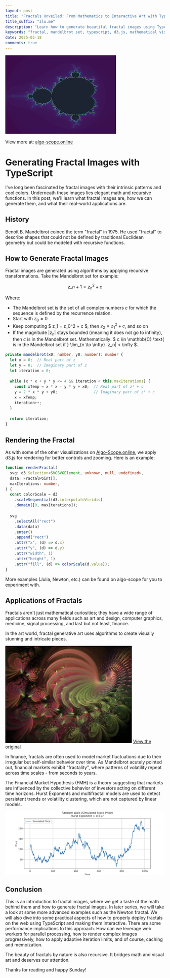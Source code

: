 ```yaml
---
layout: post
title: "Fractals Unveiled: From Mathematics to Interactive Art with TypeScript"
title_suffix: "zlu.me"
description: "Learn how to generate beautiful fractal images using TypeScript, understand the mathematics behind fractals, and explore their real-world applications in art, finance, and more."
keywords: "fractal, mandelbrot set, typescript, d3.js, mathematical visualization, fractal art, financial markets, hurst exponent"
date: 2025-05-18
comments: true
---
```


![fractal-mandel-brot](/assets/images/uploads/fractals-mandelbrot.png)

View more at: [algo-scope.online](https://www.algo-scape.online/fractals)

# Generating Fractal Images with TypeScript

I've long been fascinated by fractal images with their intrinsic patterns and cool
colors. Underneath these images lies elegant math and recursive functions. In
this post, we'll learn what fractal images are, how we can generate them, and
what their real-world applications are.

## History

Benoît B. Mandelbrot coined the term "fractal" in 1975. He used "fractal" to
describe shapes that could not be defined by traditional Euclidean geometry but
could be modeled with recursive functions.

## How to Generate Fractal Images

Fractal images are generated using algorithms by applying recursive
transformations. Take the Mandelbrot set for example:

$$ z\_{n+1} = z_n^2 + c $$

Where:

- The Mandelbrot set is the set of all complex numbers $c$ for which the sequence
  is defined by the recurrence relation.
- Start with $z_0 = 0$
- Keep computing $ z_1 = z_0^2 + c $, then $z_2 = z_1^2 + c$, and so on
- If the magnitude $|z_n|$ stays bounded (meaning it does not go to infinity), then $c$
  is in the Mandelbrot set.
  Mathematically: $ c \in \mathbb{C} \text{ is in the Mandelbrot set if } \lim\_{n \to \infty} |z_n| < \infty $.

```typescript
private mandelbrot(x0: number, y0: number): number {
  let x = 0;  // Real part of z
  let y = 0;  // Imaginary part of z
  let iteration = 0;

  while (x * x + y * y <= 4 && iteration < this.maxIterations) {
    const xTemp = x * x - y * y + x0;  // Real part of z² + c
    y = 2 * x * y + y0;                // Imaginary part of z² + c
    x = xTemp;
    iteration++;
  }

  return iteration;
}
```

## Rendering the Fractal

As with some of the other visualizations on
[Algo-Scope.online](https://algo-scope.online), we apply d3.js for rendering for
better controls and zooming. Here is an example:

```typescript
function renderFractal(
  svg: d3.Selection<SVGSVGElement, unknown, null, undefined>,
  data: FractalPoint[],
  maxIterations: number,
) {
  const colorScale = d3
    .scaleSequential(d3.interpolateViridis)
    .domain([0, maxIterations]);

  svg
    .selectAll("rect")
    .data(data)
    .enter()
    .append("rect")
    .attr("x", (d) => d.x)
    .attr("y", (d) => d.y)
    .attr("width", 1)
    .attr("height", 1)
    .attr("fill", (d) => colorScale(d.value));
}
```

More examples (Julia, Newton, etc.) can be found on algo-scope for you to experiment with.

## Applications of Fractals

Fractals aren't just mathematical curiosities; they have a wide range of applications
across many fields such as art and design, computer graphics, medicine, signal
processing, and last but not least, finance.

In the art world, fractal generative art uses algorithms to create visually
stunning and intricate pieces.

![3-D Fractal by Babymilk](/assets/images/uploads/babymilk-fractal.png)
[View the original](https://www.deviantart.com/babymik/art/uhm-63065658)

In finance, fractals are often used to model market fluctuations due to their
irregular but self-similar behavior over time. As Mandelbrot acutely pointed
out, financial markets exhibit "fractality", where patterns of volatility repeat
across time scales - from seconds to years.

The Financial Market Hypothesis (FMH) is a theory suggesting that markets are
influenced by the collective behavior of investors acting on different time
horizons. Hurst Exponents and multifractal models are used to detect persistent
trends or volatility clustering, which are not captured by linear models.

![fractal-hurst-exponent-zlu-me-algo-scape-online](/assets/images/uploads/fractal-hurst-exp.png)

## Conclusion

This is an introduction to fractal images, where we get a taste of the math
behind them and how to generate fractal images. In later series, we will take a
look at some more advanced examples such as the Newton fractal. We will also dive
into some practical aspects of how to properly deploy fractals on the web using
TypeScript and making them interactive. There are some performance implications
to this approach. How can we leverage web workers for parallel processing, how
to render complex images progressively, how to apply adaptive iteration limits,
and of course, caching and memoization.

The beauty of fractals by nature is also recursive. It bridges math and visual
art and deserves our attention.

Thanks for reading and happy Sunday!
